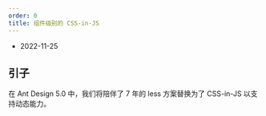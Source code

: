 ```yaml
---
order: 0
title: 组件级别的 CSS-in-JS
---
```


- 2022-11-25

## 引子

在 Ant Design 5.0 中，我们将陪伴了 7 年的 less 方案替换为了 CSS-in-JS 以支持动态能力。
